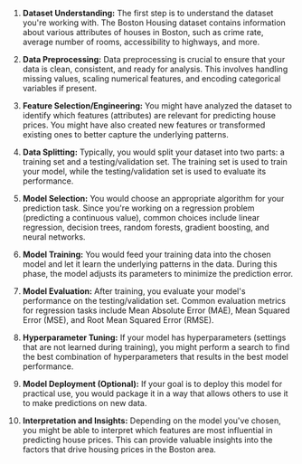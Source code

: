 
1. **Dataset Understanding:** The first step is to understand the dataset you're working with. The Boston Housing dataset contains information about various attributes of houses in Boston, such as crime rate, average number of rooms, accessibility to highways, and more.

2. **Data Preprocessing:** Data preprocessing is crucial to ensure that your data is clean, consistent, and ready for analysis. This involves handling missing values, scaling numerical features, and encoding categorical variables if present.

3. **Feature Selection/Engineering:** You might have analyzed the dataset to identify which features (attributes) are relevant for predicting house prices. You might have also created new features or transformed existing ones to better capture the underlying patterns.

4. **Data Splitting:** Typically, you would split your dataset into two parts: a training set and a testing/validation set. The training set is used to train your model, while the testing/validation set is used to evaluate its performance.

5. **Model Selection:** You would choose an appropriate algorithm for your prediction task. Since you're working on a regression problem (predicting a continuous value), common choices include linear regression, decision trees, random forests, gradient boosting, and neural networks.

6. **Model Training:** You would feed your training data into the chosen model and let it learn the underlying patterns in the data. During this phase, the model adjusts its parameters to minimize the prediction error.

7. **Model Evaluation:** After training, you evaluate your model's performance on the testing/validation set. Common evaluation metrics for regression tasks include Mean Absolute Error (MAE), Mean Squared Error (MSE), and Root Mean Squared Error (RMSE).

8. **Hyperparameter Tuning:** If your model has hyperparameters (settings that are not learned during training), you might perform a search to find the best combination of hyperparameters that results in the best model performance.

9. **Model Deployment (Optional):** If your goal is to deploy this model for practical use, you would package it in a way that allows others to use it to make predictions on new data.

10. **Interpretation and Insights:** Depending on the model you've chosen, you might be able to interpret which features are most influential in predicting house prices. This can provide valuable insights into the factors that drive housing prices in the Boston area.
